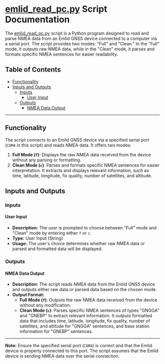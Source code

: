 # [emlid_read_pc.py](https://github.com/TotoB12/TRIC/blob/main/emlid_read_pc/emlid_read_pc.py) Script Documentation

The [emlid_read_pc.py](https://github.com/TotoB12/TRIC/blob/main/emlid_read_pc/emlid_read_pc.py) script is a Python program designed to read and parse NMEA data from an Emlid GNSS device connected to a computer via a serial port. The script provides two modes: "Full" and "Clean." In the "Full" mode, it outputs raw NMEA data, while in the "Clean" mode, it parses and formats specific NMEA sentences for easier readability.

## Table of Contents

- [Functionality](#functionality)
- [Inputs and Outputs](#inputs-and-outputs)
  - [Inputs](#inputs)
    - [User Input](#user-input)
  - [Outputs](#outputs)
    - [NMEA Data Output](#nmea-data-output)

---

## Functionality

The script connects to an Emlid GNSS device via a specified serial port (`COM4` in this script) and reads NMEA data. It offers two modes:

1. **Full Mode (`f`)**: Displays the raw NMEA data received from the device without any parsing or formatting.
2. **Clean Mode (`c`)**: Parses and formats specific NMEA sentences for easier interpretation. It extracts and displays relevant information, such as time, latitude, longitude, fix quality, number of satellites, and altitude.

## Inputs and Outputs

### Inputs

#### User Input

- **Description:** The user is prompted to choose between "Full" mode and "Clean" mode by entering either `f` or `c`.
- **Type:** User Input (String)
- **Usage:** The user's choice determines whether raw NMEA data or parsed and formatted data will be displayed.

### Outputs

#### NMEA Data Output

- **Description:** The script reads NMEA data from the Emlid GNSS device and outputs either raw data or parsed data based on the chosen mode.
- **Output Format:**
  - **Full Mode (`f`)**: Outputs the raw NMEA data received from the device without any modification.
  - **Clean Mode (`c`)**: Parses specific NMEA sentences of types "GNGGA" and "GNEBP" to extract relevant information. It outputs formatted data that includes time, latitude, longitude, fix quality, number of satellites, and altitude for "GNGGA" sentences, and base station information for "GNEBP" sentences.

---

**Note:** Ensure the specified serial port (`COM4`) is correct and that the Emlid device is properly connected to this port. The script assumes that the Emlid device is sending NMEA data over the serial connection.
